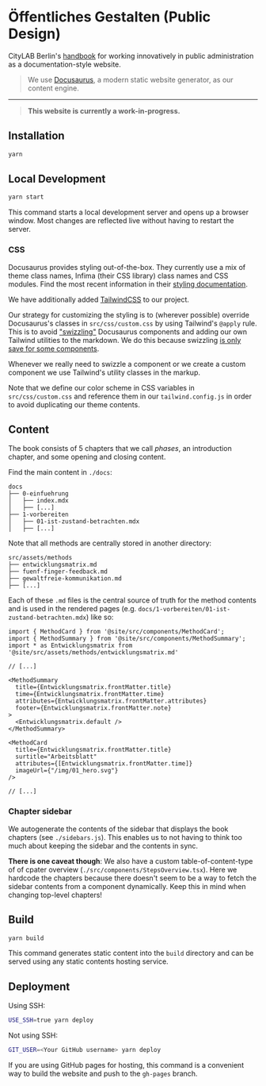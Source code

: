 # Öffentliches Gestalten (Public Design)

CityLAB Berlin's [handbook](https://citylab-berlin.org/en/projects/handbuch/) for working innovatively in public administration as a documentation-style website.

> We use [Docusaurus](https://docusaurus.io/), a modern static website generator, as our content engine.

---

> **This website is currently a work-in-progress.**

## Installation

```bash
yarn
```

## Local Development

```bash
yarn start
```

This command starts a local development server and opens up a browser window. Most changes are reflected live without having to restart the server.

### CSS

Docusaurus provides styling out-of-the-box. They currently use a mix of theme class names, Infima (their CSS library) class names and CSS modules. Find the most recent information in their [styling documentation](https://docusaurus.io/docs/styling-layout).

We have additionally added [TailwindCSS](https://tailwindcss.com/) to our project.

Our strategy for customizing the styling is to (wherever possible) override Docusaurus's classes in `src/css/custom.css` by using Tailwind's `@apply` rule. This is to avoid ["swizzling"](https://docusaurus.io/docs/swizzling) Docusaurus components and adding our own Tailwind utilities to the markdown. We do this because swizzling [is only save for some components](https://docusaurus.io/docs/swizzling#what-is-safe-to-swizzle).

Whenever we really need to swizzle a component or we create a custom component we use Tailwind's utility classes in the markup.

Note that we define our color scheme in CSS variables in `src/css/custom.css` and reference them in our `tailwind.config.js` in order to avoid duplicating our theme contents.

## Content

The book consists of 5 chapters that we call _phases_, an introduction chapter, and some opening and closing content.

Find the main content in `./docs`:

```plain
docs
├── 0-einfuehrung
│   ├── index.mdx
│   ├── [...]
├── 1-vorbereiten
│   ├── 01-ist-zustand-betrachten.mdx
│   ├── [...]
```

Note that all methods are centrally stored in another directory:

```plain
src/assets/methods
├── entwicklungsmatrix.md
├── fuenf-finger-feedback.md
├── gewaltfreie-kommunikation.md
├── [...]
```

Each of these `.md` files is the central source of truth for the method contents and is used in the rendered pages (e.g. `docs/1-vorbereiten/01-ist-zustand-betrachten.mdx`) like so:

```mdx
import { MethodCard } from '@site/src/components/MethodCard';
import { MethodSummary } from '@site/src/components/MethodSummary';
import * as Entwicklungsmatrix from '@site/src/assets/methods/entwicklungsmatrix.md'

// [...]

<MethodSummary
  title={Entwicklungsmatrix.frontMatter.title}
  time={Entwicklungsmatrix.frontMatter.time}
  attributes={Entwicklungsmatrix.frontMatter.attributes}
  footer={Entwicklungsmatrix.frontMatter.note}
>
  <Entwicklungsmatrix.default />
</MethodSummary>

<MethodCard
  title={Entwicklungsmatrix.frontMatter.title}
  surtitle="Arbeitsblatt"
  attributes={[Entwicklungsmatrix.frontMatter.time]}
  imageUrl={"/img/01_hero.svg"}
/>

// [...]
```

### Chapter sidebar

We autogenerate the contents of the sidebar that displays the book chapters (see `./sidebars.js`). This enables us to not having to think too much about keeping the sidebar and the contents in sync.

**There is one caveat though**: We also have a custom table-of-content-type of of cpater overview (`./src/components/StepsOverview.tsx`). Here we hardcode the chapters because there doesn't seem to be a way to fetch the sidebar contents from a component dynamically. Keep this in mind when changing top-level chapters!

## Build

```bash
yarn build
```

This command generates static content into the `build` directory and can be served using any static contents hosting service.

## Deployment

Using SSH:

```bash
USE_SSH=true yarn deploy
```

Not using SSH:

```bash
GIT_USER=<Your GitHub username> yarn deploy
```

If you are using GitHub pages for hosting, this command is a convenient way to build the website and push to the `gh-pages` branch.

